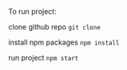To run project: 

clone github repo `git clone`

install npm packages `npm install`

run project `npm start`

